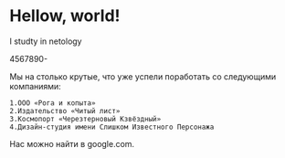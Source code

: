 # Hellow, world!

I studty in netology


4567890-  

Мы на столько крутые, что уже успели поработать со следующими компаниями:

    1.ООО «Рога и копыта»
    2.Издательство «Читый лист»
    3.Космопорт «Черезтерновый Кзвёздный»
    4.Дизайн-студия имени Слишком Известного Персонажа
Нас можно найти в google.com.

